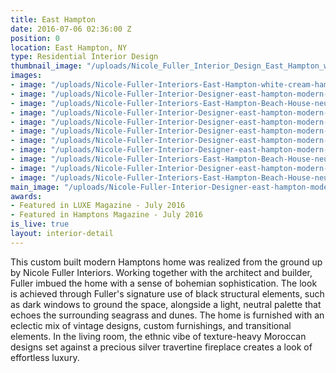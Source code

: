 ```yaml
---
title: East Hampton
date: 2016-07-06 02:36:00 Z
position: 0
location: East Hampton, NY
type: Residential Interior Design
thumbnail_image: "/uploads/Nicole_Fuller_Interior_Design_East_Hampton_white_beach_house_modern.jpg"
images:
- image: "/uploads/Nicole-Fuller-Interiors-East-Hampton-white-cream-hamptons-new-york-designer.jpg"
- image: "/uploads/Nicole-Fuller-Interior-Designer-east-hampton-modern-bohemian-beach-house.jpg"
- image: "/uploads/Nicole-Fuller-Interiors-East-Hampton-Beach-House-neutral-Bohemian-interior-design-modern-stairs.jpg"
- image: "/uploads/Nicole-Fuller-Interior-Designer-east-hampton-modern-bohemian-beach-house-7-blue-eclectic-white-curtains.jpg"
- image: "/uploads/Nicole-Fuller-Interior-Designer-east-hampton-modern-bohemian-beach-house-8-white-master-bathroom-freestanding-tub.jpg"
- image: "/uploads/Nicole-Fuller-Interior-Designer-east-hampton-modern-bohemian-beach-house-1-white-bedroom.jpg"
- image: "/uploads/Nicole-Fuller-Interior-Designer-east-hampton-modern-bohemian-beach-house-5-kids-bedroom-chevron-animal-heads.jpg"
- image: "/uploads/Nicole-Fuller-Interior-Designer-east-hampton-modern-bohemian-beach-house-3-marble-bathroom-mosaic-tile-freestanding-tub.jpg"
- image: "/uploads/Nicole-Fuller-Interiors-East-Hampton-Beach-House-neutral-Bohemian-interior-design-outdoor-living-room.jpg"
- image: "/uploads/Nicole-Fuller-Interior-Designer-east-hampton-modern-bohemian-beach-house-6-white-bathroom.jpg"
- image: "/uploads/Nicole-Fuller-Interiors-East-Hampton-Beach-House-neutral-Bohemian-interior-design-pool-99cc58.jpg"
main_image: "/uploads/Nicole-Fuller-Interior-Designer-east-hampton-modern-bohemian-beach-house-2-c0dc70.jpg"
awards:
- Featured in LUXE Magazine - July 2016
- Featured in Hamptons Magazine - July 2016
is_live: true
layout: interior-detail
---
```


This custom built modern Hamptons home was realized from the ground up by Nicole Fuller Interiors. Working together with the architect and builder, Fuller imbued the home with a sense of bohemian sophistication. The look is achieved through Fuller's signature use of black structural elements, such as dark windows to ground the space, alongside a light, neutral palette that echoes the surrounding seagrass and dunes. The home is furnished with an eclectic mix of vintage designs, custom furnishings, and transitional elements.  In the living room, the ethnic vibe of texture-heavy Moroccan designs set against a precious silver travertine fireplace creates a look of effortless luxury. 
